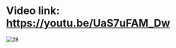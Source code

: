 # Video link: https://youtu.be/UaS7uFAM_Dw
![28](https://github.com/user-attachments/assets/7d5f6f8f-6d7c-4460-ad4f-3ef91bb13884)
